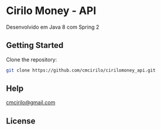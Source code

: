 # Cirilo Money - API

Desenvolvido em Java 8 com Spring 2

## Getting Started

Clone the repository:

```sh
git clone https://github.com/cmcirilo/cirilomoney_api.git
```

## Help

cmcirilo@gmail.com

## License


